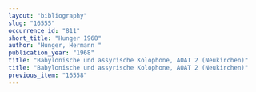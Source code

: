 ```yaml
---
layout: "bibliography"
slug: "16555"
occurrence_id: "811"
short_title: "Hunger 1968"
author: "Hunger, Hermann "
publication_year: "1968"
title: "Babylonische und assyrische Kolophone, AOAT 2 (Neukirchen)"
title: "Babylonische und assyrische Kolophone, AOAT 2 (Neukirchen)"
previous_item: "16558"
---
```

